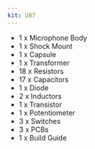 ```yaml
---
kit: U87
---
```


- 1 x Microphone Body
- 1 x Shock Mount
- 1 x Capsule
- 1 x Transformer
- 18 x Resistors
- 17 x Capacitors
- 1 x Diode
- 2 x Inductors
- 1 x Transistor
- 1 x Potentiometer
- 3 x Switches
- 3 x PCBs
- 1 x Build Guide
